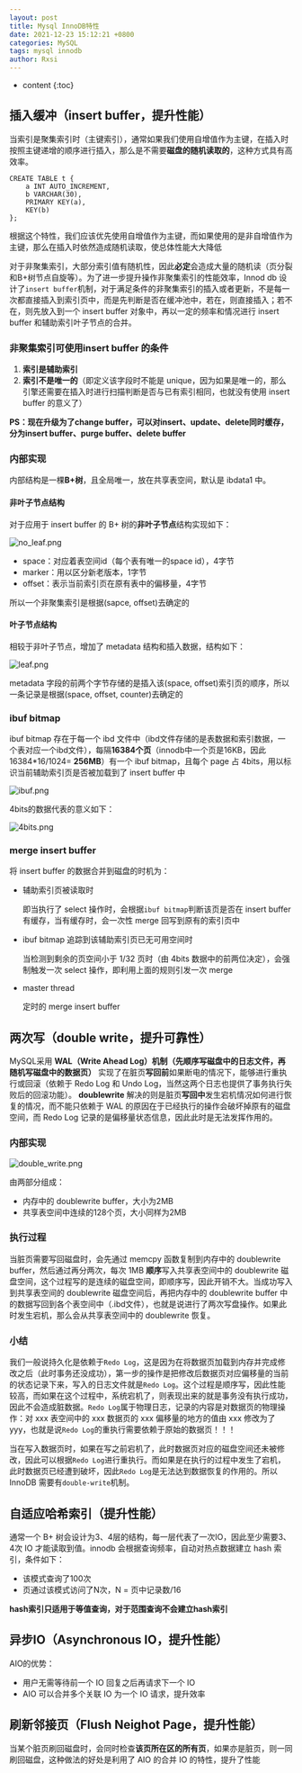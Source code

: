 ```yaml
---
layout: post
title: Mysql InnoDB特性
date: 2021-12-23 15:12:21 +0800
categories: MySQL
tags: mysql innodb 
author: Rxsi
---
```


* content
{:toc}

## 插入缓冲（insert buffer，提升性能）
当索引是聚集索引时（主键索引），通常如果我们使用自增值作为主键，在插入时按照主键递增的顺序进行插入，那么是不需要**磁盘的随机读取的**，这种方式具有高效率。
```
CREATE TABLE t {
    a INT AUTO_INCREMENT,
    b VARCHAR(30),
    PRIMARY KEY(a),
    KEY(b)
};
```
根据这个特性，我们应该优先使用自增值作为主键，而如果使用的是非自增值作为主键，那么在插入时依然造成随机读取，使总体性能大大降低

对于非聚集索引，大部分索引值有随机性，因此**必定**会造成大量的随机读（页分裂和B+树节点自旋等）。为了进一步提升操作非聚集索引的性能效率，Innod db 设计了`insert buffer`机制，对于满足条件的非聚集索引的插入或者更新，不是每一次都直接插入到索引页中，而是先判断是否在缓冲池中，若在，则直接插入；若不在，则先放入到一个 insert buffer 对象中，再以一定的频率和情况进行 insert buffer 和辅助索引叶子节点的合并。
<!--more-->
### 非聚集索引可使用insert buffer 的条件

1. **索引是辅助索引**
2. **索引不是唯一的**（即定义该字段时不能是 unique，因为如果是唯一的，那么引擎还需要在插入时进行扫描判断是否与已有索引相同，也就没有使用 insert buffer 的意义了）

**PS：现在升级为了change buffer，可以对insert、update、delete同时缓存，分为insert buffer、purge buffer、delete buffer**

### 内部实现
内部结构是一棵**B+树**，且全局唯一，放在共享表空间，默认是 ibdata1 中。

#### 非叶子节点结构
对于应用于 insert buffer 的 B+ 树的**非叶子节点**结构实现如下：

![no_leaf.png](/images/mysql_innodb/no_leaf.png)

- space：对应着表空间id（每个表有唯一的space id），4字节
- marker：用以区分新老版本，1字节
- offset：表示当前索引页在原有表中的偏移量，4字节

所以一个非聚集索引是根据(sapce, offset)去确定的

#### 叶子节点结构
相较于非叶子节点，增加了 metadata 结构和插入数据，结构如下：

![leaf.png](/images/mysql_innodb/leaf.png)

metadata 字段的前两个字节存储的是插入该(space, offset)索引页的顺序，所以一条记录是根据(space, offset, counter)去确定的

### ibuf bitmap
ibuf bitmap 存在于每一个 ibd 文件中（ibd文件存储的是表数据和索引数据，一个表对应一个ibd文件），每隔**16384个页**（innodb中一个页是16KB，因此16384*16/1024= **256MB**）有一个 ibuf bitmap，且每个 page 占 4bits，用以标识当前辅助索引页是否被加载到了 insert buffer 中

![ibuf.png](/images/mysql_innodb/ibuf.png)

4bits的数据代表的意义如下：

![4bits.png](/images/mysql_innodb/4bits.png)

### merge insert buffer
将 insert buffer 的数据合并到磁盘的时机为：

- 辅助索引页被读取时

    即当执行了 select 操作时，会根据`ibuf bitmap`判断该页是否在 insert buffer 有缓存，当有缓存时，会一次性 merge 回写到原有的索引页中
- ibuf bitmap 追踪到该辅助索引页已无可用空间时

    当检测到剩余的页空间小于 1/32 页时（由 4bits 数据中的前两位决定），会强制触发一次 select 操作，即利用上面的规则引发一次 merge
- master thread

    定时的 merge insert buffer

## 两次写（double write，提升可靠性）
MySQL采用 **WAL（Write Ahead Log）机制（先顺序写磁盘中的日志文件，再随机写磁盘中的数据页）** 实现了在脏页**写回前**如果断电的情况下，能够进行重执行或回滚（依赖于 Redo Log 和 Undo Log，当然这两个日志也提供了事务执行失败后的回滚功能）。
**doublewrite** 解决的则是脏页**写回中**发生宕机情况如何进行恢复的情况，而不能只依赖于 WAL 的原因在于已经执行的操作会破坏掉原有的磁盘空间，而 Redo Log 记录的是偏移量状态信息，因此此时是无法发挥作用的。

### 内部实现
![double_write.png](/images/mysql_innodb/double_write.png)

由两部分组成：

- 内存中的 doublewrite buffer，大小为2MB
- 共享表空间中连续的128个页，大小同样为2MB

### 执行过程
当脏页需要写回磁盘时，会先通过 memcpy 函数复制到内存中的 doublewrite buffer，然后通过再分两次，每次 1MB **顺序**写入共享表空间中的 doublewrite 磁盘空间，这个过程写的是连续的磁盘空间，即顺序写，因此开销不大。当成功写入到共享表空间的 doublewrite 磁盘空间后，再把内存中的 doublewrite buffer 中的数据写回到各个表空间中（.ibd文件），也就是说进行了两次写盘操作。如果此时发生宕机，那么会从共享表空间中的 doublewrite 恢复。

### 小结
我们一般说持久化是依赖于`Redo Log`，这是因为在将数据页加载到内存并完成修改之后（此时事务还没成功），第一步的操作是把修改后数据页对应偏移量的当前的状态记录下来，写入的日志文件就是`Redo Log`。这个过程是顺序写，因此性能较高，而如果在这个过程中，系统宕机了，则表现出来的就是事务没有执行成功，因此不会造成脏数据。`Redo Log`属于物理日志，记录的内容是对数据页的物理操作：对 xxx 表空间中的 xxx 数据页的 xxx 偏移量的地方的值由 xxx 修改为了 yyy，也就是说`Redo Log`的重执行需要依赖于原始的数据页！！！

当在写入数据页时，如果在写之前宕机了，此时数据页对应的磁盘空间还未被修改，因此可以根据`Redo Log`进行重执行。而如果是在执行的过程中发生了宕机，此时数据页已经遭到破坏，因此`Redo Log`是无法达到数据恢复的作用的。所以 InnoDB 需要有`double-write`机制。
## 自适应哈希索引（提升性能）
通常一个 B+ 树会设计为3、4层的结构，每一层代表了一次IO，因此至少需要3、4次 IO 才能读取到值。innodb 会根据查询频率，自动对热点数据建立 hash 索引，条件如下：

- 该模式查询了100次
- 页通过该模式访问了N次，N = 页中记录数/16

**hash索引只适用于等值查询，对于范围查询不会建立hash索引**

## 异步IO（Asynchronous IO，提升性能）
AIO的优势：

- 用户无需等待前一个 IO 回复之后再请求下一个 IO
- AIO 可以合并多个关联 IO 为一个 IO 请求，提升效率

## 刷新邻接页（Flush Neighot Page，提升性能）
当某个脏页刷回磁盘时，会同时检查**该页所在区的所有页**，如果亦是脏页，则一同刷回磁盘，这种做法的好处是利用了 AIO 的合并 IO 的特性，提升了性能
